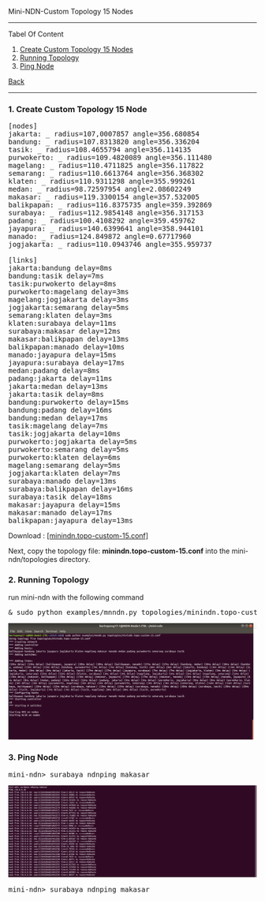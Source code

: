 
Mini-NDN-Custom Topology 15 Nodes
***
Tabel Of Content

1. [Create Custom Topology 15 Nodes](https://github.com/syaifulahdan/Mini-NDN-Work/blob/main/Assignment%203:NDN-CustomTopology/ndn-custom-topo-15.md#1-create-custom-topology-15-node) 
2. [Running Topology](https://github.com/syaifulahdan/Mini-NDN-Work/blob/main/Assignment%203:NDN-CustomTopology/ndn-custom-topo-15.md#2-running-topology)
3. [Ping Node](https://github.com/syaifulahdan/Mini-NDN-Work/blob/main/Assignment%203:NDN-CustomTopology/ndn-custom-topo-5.md#2-running-topology)

[Back](https://github.com/syaifulahdan/Mini-NDN-Work)

***

 
### <b>1. Create Custom Topology 15 Node</b>   

<pre>
[nodes]
jakarta: _ radius=107,0007857 angle=356.680854
bandung: _ radius=107.8313820 angle=356.336204
tasik: _ radius=108.4655794 angle=356.114135
purwokerto: _ radius=109.4820089 angle=356.111480
magelang: _ radius=110.4711825 angle=356.117822
semarang: _ radius=110.6613764 angle=356.368302
klaten: _ radius=110.9311298 angle=355.999261
medan: _ radius=98.72597954 angle=2.08602249
makasar: _ radius=119.3300154 angle=357.532005
balikpapan: _ radius=116.8375735 angle=359.392869
surabaya: _ radius=112.9854148 angle=356.317153
padang: _ radius=100.4108292 angle=359.459762
jayapura: _ radius=140.6399641 angle=358.944101
manado: _ radius=124.849872 angle=0.67717960
jogjakarta: _ radius=110.0943746 angle=355.959737

[links]
jakarta:bandung delay=8ms
bandung:tasik delay=7ms
tasik:purwokerto delay=8ms
purwokerto:magelang delay=3ms
magelang:jogjakarta delay=3ms
jogjakarta:semarang delay=5ms
semarang:klaten delay=3ms
klaten:surabaya delay=11ms
surabaya:makasar delay=12ms
makasar:balikpapan delay=13ms
balikpapan:manado delay=10ms
manado:jayapura delay=15ms
jayapura:surabaya delay=17ms
medan:padang delay=8ms
padang:jakarta delay=11ms
jakarta:medan delay=13ms
jakarta:tasik delay=8ms
bandung:purwokerto delay=15ms
bandung:padang delay=16ms
bandung:medan delay=17ms
tasik:magelang delay=7ms
tasik:jogjakarta delay=10ms
purwokerto:jogjakarta delay=5ms
purwokerto:semarang delay=5ms
purwokerto:klaten delay=6ms
magelang:semarang delay=5ms
jogjakarta:klaten delay=7ms
surabaya:manado delay=13ms
surabaya:balikpapan delay=16ms
surabaya:tasik delay=18ms
makasar:jayapura delay=15ms
makasar:manado delay=17ms
balikpapan:jayapura delay=13ms
</pre>

Download : [[minindn.topo-custom-15.conf]](https://github.com/syaifulahdan/Mini-NDN-Work/blob/main/Assignment%203:NDN-CustomTopology/minindn.topo-custom-15.conf)

Next, copy the topology file: **minindn.topo-custom-15.conf** into the mini-ndn/topologies directory.

### <b>2. Running Topology</b>   

run mini-ndn with the following command

<pre>
& sudo python examples/mnndn.py topologies/minindn.topo-custom-15.conf
</pre>
![[alt image]](https://github.com/syaifulahdan/Mini-NDN-Work/blob/main/Assignment%203:NDN-CustomTopology/CustomTopology-Image-15-Nodes/running-ct-15node.png)

### <b>3. Ping Node</b>   
<pre>
mini-ndn> surabaya ndnping makasar
</pre>
![[alt image]](https://github.com/syaifulahdan/Mini-NDN-Work/blob/main/Assignment%203:NDN-CustomTopology/CustomTopology-Image-5-Nodes/ct5nodes-ping-surabaya-makasar.png)
<pre>
mini-ndn> surabaya ndnping makasar

</pre>
